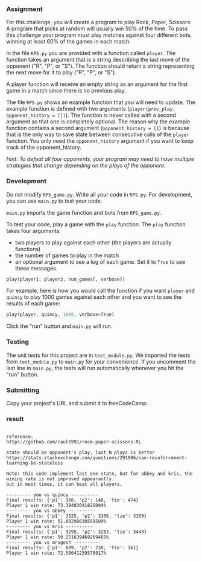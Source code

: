 ### Assignment

For this challenge, you will create a program to play Rock, Paper, Scissors. A program that picks at random will usually win 50% of the time. To pass this challenge your program must play matches against four different bots, winning at least 60% of the games in each match.

In the file `RPS.py` you are provided with a function called `player`. The function takes an argument that is a string describing the last move of the opponent ("R", "P", or "S"). The function should return a string representing the next move for it to play ("R", "P", or "S").

A player function will receive an empty string as an argument for the first game in a match since there is no previous play.

The file `RPS.py` shows an example function that you will need to update. The example function is defined with two arguments (`player(prev_play, opponent_history = [])`). The function is never called with a second argument so that one is completely optional. The reason why the example function contains a second argument (`opponent_history = []`) is because that is the only way to save state between consecutive calls of the `player` function. You only need the `opponent_history` argument if you want to keep track of the opponent_history.

*Hint: To defeat all four opponents, your program may need to have multiple strategies that change depending on the plays of the opponent.*

### Development

Do not modify `RPS_game.py`. Write all your code in `RPS.py`. For development, you can use `main.py` to test your code. 

`main.py` imports the game function and bots from `RPS_game.py`.

To test your code, play a game with the `play` function. The `play` function takes four arguments:
- two players to play against each other (the players are actually functions)
- the number of games to play in the match
- an optional argument to see a log of each game. Set it to `True` to see these messages.

```py
play(player1, player2, num_games[, verbose])
```
For example, here is how you would call the function if you want `player` and `quincy` to play 1000 games against each other and you want to see the results of each game:
```py
play(player, quincy, 1000, verbose=True)
```

Click the "run" button and `main.py` will run.

### Testing 

The unit tests for this project are in `test_module.py`. We imported the tests from `test_module.py` to `main.py` for your convenience. If you uncomment the last line in `main.py`, the tests will run automatically whenever you hit the "run" button.

### Submitting

Copy your project's URL and submit it to freeCodeCamp.


### result

```

reference:
https://github.com/raul1991/rock-paper-scissors-RL

state should be opponent's play, last N plays is better
https://stats.stackexchange.com/questions/291906/can-reinforcement-learning-be-stateless

Note: this code implement last one state, but for abbey and kris, the wining rate is not improved appearantly.
but in most times, it can beat all players.

--------- you vs quincy ----------
Final results: {'p1': 386, 'p2': 140, 'tie': 474}
Player 1 win rate: 73.38403041825094%
--------- you vs abbey ----------
Final results: {'p1': 3525, 'p2': 3306, 'tie': 3169}
Player 1 win rate: 51.60298638559509%
--------- you vs kris ----------
Final results: {'p1': 3295, 'p2': 3262, 'tie': 3443}
Player 1 win rate: 50.251639469269485%
--------- you vs mrugesh ----------
Final results: {'p1': 609, 'p2': 230, 'tie': 161}
Player 1 win rate: 72.58641239570917%


```

### 
